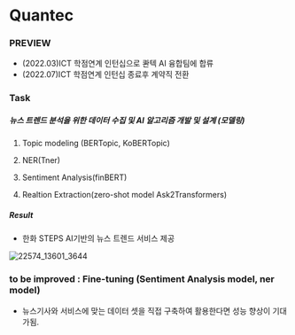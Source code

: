# Quantec 

### PREVIEW
- (2022.03)ICT 학점연계 인턴십으로 콴텍 AI 융합팀에 합류 
- (2022.07)ICT 학점연계 인턴십 종료후 계약직 전환

### Task 

##### 뉴스 트렌드 분석을 위한 데이터 수집 및 AI 알고리즘 개발 및 설계 (모델링)

1. Topic modeling (BERTopic, KoBERTopic)

2. NER(Tner)

3. Sentiment Analysis(finBERT)

4. Realtion Extraction(zero-shot model Ask2Transformers)

##### Result
- 한화 STEPS AI기반의 뉴스 트렌드 서비스 제공

![22574_13601_3644](https://user-images.githubusercontent.com/103553532/203494087-37369bb3-6391-465a-ac2f-8fe0509b95b9.jpg)

### to be improved : Fine-tuning (Sentiment Analysis model, ner model)

- 뉴스기사와 서비스에 맞는 데이터 셋을 직접 구축하여 활용한다면 성능 향상이 기대가됨.


